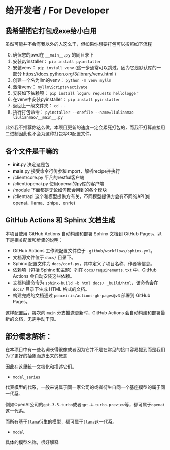 # 给开发者 / For Developer

## 我希望把它打包成exe给小白用

虽然可能并不会有我以外的人这么干，但如果你想要打包可以按照如下流程

0. 确保您的pwd在 `__main__.py` 的同目录下
1. 安装pyinstaller： `pip install pyinstaller`
2. 安装venv： `pip install venv` (这一步通常可以跳过，因为它是默认库的一部分 https://docs.python.org/3/library/venv.html )
3. 创建一个名为llm的venv： `python -m venv myllm`
4. 激活venv： `myllm\Scripts\activate`
5. 安装如下依赖项： `pip install loguru requests hellologger`
6. 在venv中安装pyinstaller： `pip install pyinstaller`
7. 返回上一级文件夹： `cd ..`
8. 执行打包命令： `pyinstaller --onefile --name=liulianmao liulianmao/__main__.py`

此外我不推荐你这么做，本项目更新的速度一定会累死打包的，而我不打算直接用二进制因此也不会为这种打包写CI配置文件。

## 各个文件是干嘛的

* __init__.py 决定这是包
* __main__.py 接受命令行传参和import，解析recipe并执行
* /client/core.py 平凡的restful客户端
* /client/openai.py 使用openai的py库的客户端
* /module 下面都是无论如何都会用到的各个模块
* /client/api 这个和模型提供方有关，不同模型提供方会有不同的API(如openai、llama、zhipu、enrie)

## GitHub Actions 和 Sphinx 文档生成

本项目使用 GitHub Actions 自动构建和部署 Sphinx 文档到 GitHub Pages。以下是相关配置和步骤的说明：

- GitHub Actions 工作流配置文件位于 `.github/workflows/sphinx.yml`。
- 文档源文件位于 `docs/` 目录下。
- Sphinx 配置文件为 `docs/conf.py`，其中定义了项目名称、作者等信息。
- 依赖项（包括 Sphinx 和主题）列在 `docs/requirements.txt` 中，GitHub Actions 会自动安装这些依赖。
- 文档构建命令为 `sphinx-build -b html docs/ _build/html`，该命令会在 `docs/` 目录下生成 HTML 格式的文档。
- 构建完成的文档通过 `peaceiris/actions-gh-pages@v3` 部署到 GitHub Pages。

这样配置后，每次向 `main` 分支推送更新时，GitHub Actions 会自动构建和部署最新的文档，无需手动干预。

## 部分概念解析：

在本项目中有一些名词长得很像或者因为它并不是在常见的接口容易提到而是我们为了更好的抽象而造出来的概念

因此在这里统一文档化和描述它们。

* `model_series`

代表模型的代系，一般来说属于同一家公司的或者衍生自同一个基座模型的属于同一代系。

例如OpenAI公司的`gpt-3.5-turbo`或者`gpt-4-turbo-preview`等，都可属于`openai`这一代系。

而所有基于`llama`衍生的模型，都可属于`llama`这一代系。

* `model`

具体的模型名称，很好解释
